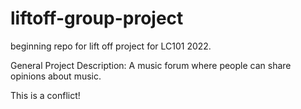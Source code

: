 # liftoff-group-project
beginning repo for lift off project for LC101 2022. 

General Project Description: 
A music forum where people can share opinions about music. 

This is a conflict!
